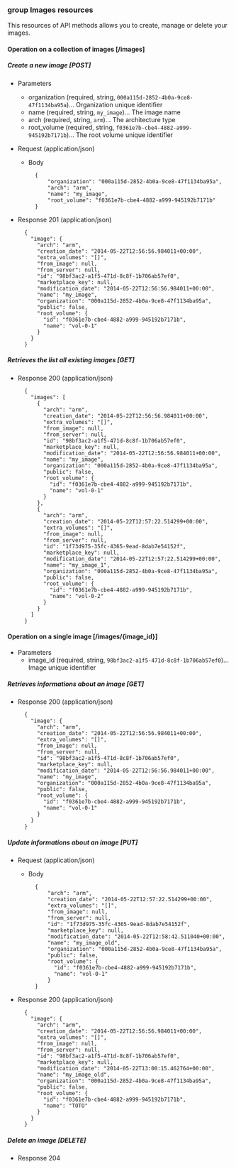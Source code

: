 ### group Images resources

This resources of API methods allows you to create, manage or delete your images.

#### Operation on a collection of images [/images]

##### Create a new image [POST]

+ Parameters
    + organization (required, string, `000a115d-2852-4b0a-9ce8-47f1134ba95a`)... Organization unique identifier
    + name (required, string, `my_image`)... The image name
    + arch (required, string, `arm`)... The architecture type
    + root_volume (required, string, `f0361e7b-cbe4-4882-a999-945192b7171b`)... The root volume unique identifier

+ Request (application/json)

    + Body

            {
                "organization": "000a115d-2852-4b0a-9ce8-47f1134ba95a",
                "arch": "arm",
                "name": "my_image",
                "root_volume": "f0361e7b-cbe4-4882-a999-945192b7171b"
            }

+ Response 201 (application/json)

        {
          "image": {
            "arch": "arm",
            "creation_date": "2014-05-22T12:56:56.984011+00:00",
            "extra_volumes": "[]",
            "from_image": null,
            "from_server": null,
            "id": "98bf3ac2-a1f5-471d-8c8f-1b706ab57ef0",
            "marketplace_key": null,
            "modification_date": "2014-05-22T12:56:56.984011+00:00",
            "name": "my_image",
            "organization": "000a115d-2852-4b0a-9ce8-47f1134ba95a",
            "public": false,
            "root_volume": {
              "id": "f0361e7b-cbe4-4882-a999-945192b7171b",
              "name": "vol-0-1"
            }
          }
        }

##### Retrieves the list all existing images [GET]

+ Response 200 (application/json)

        {
          "images": [
            {
              "arch": "arm",
              "creation_date": "2014-05-22T12:56:56.984011+00:00",
              "extra_volumes": "[]",
              "from_image": null,
              "from_server": null,
              "id": "98bf3ac2-a1f5-471d-8c8f-1b706ab57ef0",
              "marketplace_key": null,
              "modification_date": "2014-05-22T12:56:56.984011+00:00",
              "name": "my_image",
              "organization": "000a115d-2852-4b0a-9ce8-47f1134ba95a",
              "public": false,
              "root_volume": {
                "id": "f0361e7b-cbe4-4882-a999-945192b7171b",
                "name": "vol-0-1"
              }
            },
            {
              "arch": "arm",
              "creation_date": "2014-05-22T12:57:22.514299+00:00",
              "extra_volumes": "[]",
              "from_image": null,
              "from_server": null,
              "id": "1f73d975-35fc-4365-9ead-8dab7e54152f",
              "marketplace_key": null,
              "modification_date": "2014-05-22T12:57:22.514299+00:00",
              "name": "my_image_1",
              "organization": "000a115d-2852-4b0a-9ce8-47f1134ba95a",
              "public": false,
              "root_volume": {
                "id": "f0361e7b-cbe4-4882-a999-945192b7171b",
                "name": "vol-0-2"
              }
            }
          ]
        }

#### Operation on a single image [/images/{image_id}]

+ Parameters
    + image_id (required, string, `98bf3ac2-a1f5-471d-8c8f-1b706ab57ef0`)... Image unique identifier

##### Retrieves informations about an image [GET]

+ Response 200 (application/json)

        {
          "image": {
            "arch": "arm",
            "creation_date": "2014-05-22T12:56:56.984011+00:00",
            "extra_volumes": "[]",
            "from_image": null,
            "from_server": null,
            "id": "98bf3ac2-a1f5-471d-8c8f-1b706ab57ef0",
            "marketplace_key": null,
            "modification_date": "2014-05-22T12:56:56.984011+00:00",
            "name": "my_image",
            "organization": "000a115d-2852-4b0a-9ce8-47f1134ba95a",
            "public": false,
            "root_volume": {
              "id": "f0361e7b-cbe4-4882-a999-945192b7171b",
              "name": "vol-0-1"
            }
          }
        }

##### Update informations about an image [PUT]

+ Request (application/json)

    + Body

            {
                "arch": "arm", 
                "creation_date": "2014-05-22T12:57:22.514299+00:00", 
                "extra_volumes": "[]", 
                "from_image": null, 
                "from_server": null, 
                "id": "1f73d975-35fc-4365-9ead-8dab7e54152f", 
                "marketplace_key": null, 
                "modification_date": "2014-05-22T12:58:42.511040+00:00", 
                "name": "my_image_old", 
                "organization": "000a115d-2852-4b0a-9ce8-47f1134ba95a", 
                "public": false, 
                "root_volume": {
                  "id": "f0361e7b-cbe4-4882-a999-945192b7171b", 
                  "name": "vol-0-1"
                }
            }


+ Response 200 (application/json)

        {
          "image": {
            "arch": "arm",
            "creation_date": "2014-05-22T12:56:56.984011+00:00",
            "extra_volumes": "[]",
            "from_image": null,
            "from_server": null,
            "id": "98bf3ac2-a1f5-471d-8c8f-1b706ab57ef0",
            "marketplace_key": null,
            "modification_date": "2014-05-22T13:00:15.462764+00:00",
            "name": "my_image_old",
            "organization": "000a115d-2852-4b0a-9ce8-47f1134ba95a",
            "public": false,
            "root_volume": {
              "id": "f0361e7b-cbe4-4882-a999-945192b7171b",
              "name": "TOTO"
            }
          }
        }


##### Delete an image [DELETE]

+ Response 204

